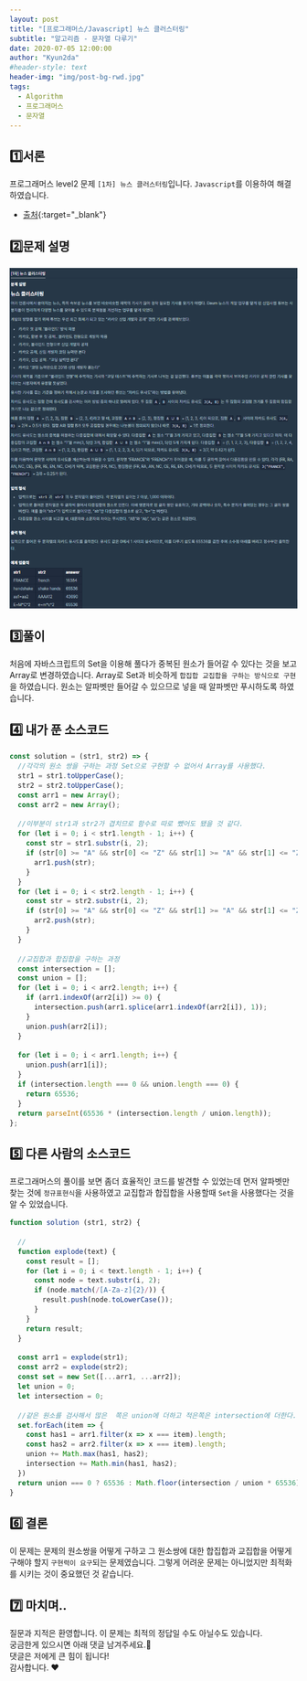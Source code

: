 ```yaml
---
layout: post
title: "[프로그래머스/Javascript] 뉴스 클러스터링"
subtitle: "알고리즘 - 문자열 다루기"
date: 2020-07-05 12:00:00
author: "Kyun2da"
#header-style: text
header-img: "img/post-bg-rwd.jpg"
tags:
  - Algorithm
  - 프로그래머스
  - 문자열
---
```


## 1️⃣서론

프로그래머스 level2 문제 `[1차] 뉴스 클러스터링`입니다.
`Javascript`를 이용하여 해결하였습니다.

- [출처](https://programmers.co.kr/learn/courses/30/lessons/17677){:target="\_blank"}

## 2️⃣문제 설명

![클러스터링](/img/algorithm/clustering.png)

## 3️⃣풀이

처음에 자바스크립트의 Set을 이용해 풀다가 중복된 원소가 들어갈 수 있다는 것을 보고 Array로 변경하였습니다.
Array로 Set과 비슷하게 `합집합 교집합을 구하는 방식으로 구현`을 하였습니다. 원소는 알파벳만 들어갈 수 있으므로
넣을 때 알파벳만 푸시하도록 하였습니다.

## 4️⃣ 내가 푼 소스코드

```js
const solution = (str1, str2) => {
  //각각의 원소 쌍을 구하는 과정 Set으로 구현할 수 없어서 Array를 사용했다.
  str1 = str1.toUpperCase();
  str2 = str2.toUpperCase();
  const arr1 = new Array();
  const arr2 = new Array();

  //이부분이 str1과 str2가 겹치므로 함수로 따로 뺐어도 됐을 것 같다.
  for (let i = 0; i < str1.length - 1; i++) {
    const str = str1.substr(i, 2);
    if (str[0] >= "A" && str[0] <= "Z" && str[1] >= "A" && str[1] <= "Z") {
      arr1.push(str);
    }
  }
  for (let i = 0; i < str2.length - 1; i++) {
    const str = str2.substr(i, 2);
    if (str[0] >= "A" && str[0] <= "Z" && str[1] >= "A" && str[1] <= "Z") {
      arr2.push(str);
    }
  }

  //교집합과 합집합을 구하는 과정
  const intersection = [];
  const union = [];
  for (let i = 0; i < arr2.length; i++) {
    if (arr1.indexOf(arr2[i]) >= 0) {
      intersection.push(arr1.splice(arr1.indexOf(arr2[i]), 1));
    }
    union.push(arr2[i]);
  }

  for (let i = 0; i < arr1.length; i++) {
    union.push(arr1[i]);
  }
  if (intersection.length === 0 && union.length === 0) {
    return 65536;
  }
  return parseInt(65536 * (intersection.length / union.length));
};
```

## 5️⃣ 다른 사람의 소스코드

프로그래머스의 풀이를 보면 좀더 효율적인 코드를 발견할 수 있었는데 먼저 알파벳만 찾는 것에
`정규표현식`을 사용하였고 교집합과 합집합을 사용할때 `Set`을 사용했다는 것을 알 수 있었습니다.

```js
function solution (str1, str2) {
  
  //
  function explode(text) {
    const result = [];
    for (let i = 0; i < text.length - 1; i++) {
      const node = text.substr(i, 2);
      if (node.match(/[A-Za-z]{2}/)) {
        result.push(node.toLowerCase());
      }
    }
    return result;
  }

  const arr1 = explode(str1);
  const arr2 = explode(str2);
  const set = new Set([...arr1, ...arr2]);
  let union = 0;
  let intersection = 0;

  //같은 원소를 검사해서 많은  쪽은 union에 더하고 적은쪽은 intersection에 더한다.
  set.forEach(item => {
    const has1 = arr1.filter(x => x === item).length;
    const has2 = arr2.filter(x => x === item).length;
    union += Math.max(has1, has2);
    intersection += Math.min(has1, has2);
  })
  return union === 0 ? 65536 : Math.floor(intersection / union * 65536);
}
```

## 6️⃣ 결론

이 문제는 문제의 원소쌍을 어떻게 구하고 그 원소쌍에 대한 합집합과 교집합을 어떻게 구해야 할지 `구현력이 요구`되는 문제였습니다.
그렇게 어려운 문제는 아니었지만 최적화를 시키는 것이 중요했던 것 같습니다.

## 7️⃣ 마치며..

질문과 지적은 환영합니다. 이 문제는 최적의 정답일 수도 아닐수도 있습니다.  
궁금한게 있으시면 아래 댓글 남겨주세요.🙏  
댓글은 저에게 큰 힘이 됩니다!  
감사합니다. ❤️
